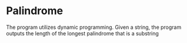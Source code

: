 # Palindrome

The program utilizes dynamic programming.
Given a string, the program outputs the length of the longest palindrome that is a substring
